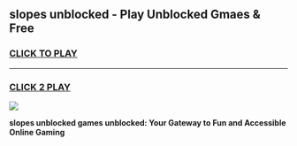 
## slopes unblocked - Play Unblocked Gmaes & Free
<h3>
<a href="https://news.freeplayer.one?title=slopes_unblocked&ref=23F">CLICK TO PLAY</a></h3>
<hr>

<h3>
<a href="https://news.freeplayer.one?title=slopes_unblocked&ref=23F">CLICK 2 PLAY</a>
  
</h3>

<a href="https://news.freeplayer.one?title=slopes_unblocked&ref=23F/"><img src="https://clearcache.store/games.png"></a>


**slopes unblocked games unblocked: Your Gateway to Fun and Accessible Online Gaming**
